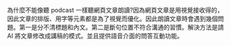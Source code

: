 為什麼不能像聽 podcast 一樣聽網頁文章朗讀?因為網頁文章是用視覺接收得的，因此文章的排版、用字等元素都是為了視覺而優化。因此朗讀文章時會遇到幾個問題。第一是分不清標題和內文。第二是斷句位置不符合溝通的習慣。解決方法是請 AI 將文章修改成講稿的模式。並且提供語音介面的問答互動功能。
